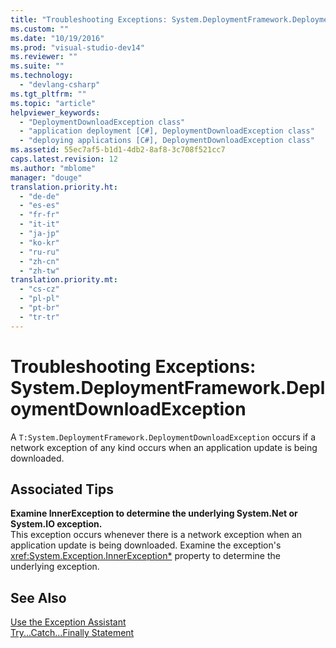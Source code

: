 ```yaml
---
title: "Troubleshooting Exceptions: System.DeploymentFramework.DeploymentDownloadException | Microsoft Docs"
ms.custom: ""
ms.date: "10/19/2016"
ms.prod: "visual-studio-dev14"
ms.reviewer: ""
ms.suite: ""
ms.technology: 
  - "devlang-csharp"
ms.tgt_pltfrm: ""
ms.topic: "article"
helpviewer_keywords: 
  - "DeploymentDownloadException class"
  - "application deployment [C#], DeploymentDownloadException class"
  - "deploying applications [C#], DeploymentDownloadException class"
ms.assetid: 55ec7af5-b1d1-4db2-8af8-3c708f521cc7
caps.latest.revision: 12
ms.author: "mblome"
manager: "douge"
translation.priority.ht: 
  - "de-de"
  - "es-es"
  - "fr-fr"
  - "it-it"
  - "ja-jp"
  - "ko-kr"
  - "ru-ru"
  - "zh-cn"
  - "zh-tw"
translation.priority.mt: 
  - "cs-cz"
  - "pl-pl"
  - "pt-br"
  - "tr-tr"
---
```

# Troubleshooting Exceptions: System.DeploymentFramework.DeploymentDownloadException
A `T:System.DeploymentFramework.DeploymentDownloadException` occurs if a network exception of any kind occurs when an application update is being downloaded.  
  
## Associated Tips  
 **Examine InnerException to determine the underlying System.Net or System.IO exception.**  
 This exception occurs whenever there is a network exception when an application update is being downloaded. Examine the exception's <xref:System.Exception.InnerException*> property to determine the underlying exception.  
  
## See Also  
 [Use the Exception Assistant](../Topic/How%20to:%20Use%20the%20Exception%20Assistant.md)   
 [Try...Catch...Finally Statement](../Topic/Try...Catch...Finally%20Statement%20\(Visual%20Basic\).md)